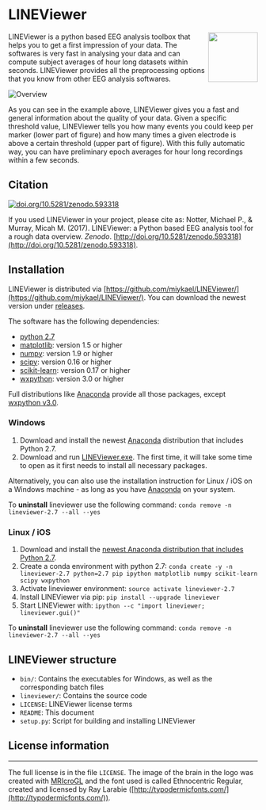 # LINEViewer

<img align="right" height=100 src="lineviewer/static/favicon_256.ico"> LINEViewer is a python based EEG analysis toolbox that helps you to get a first impression of your data. The softwares is very fast in analysing your data and can compute subject averages of hour long datasets within seconds. LINEViewer provides all the preprocessing options that you know from other EEG analysis softwares.

![Overview](static/overview.png)

As you can see in the example above, LINEViewer gives you a fast and general information about the quality of your data. Given a specific threshold value, LINEViewer tells you how many events you could keep per marker (lower part of figure) and how many times a given electrode is above a certain threshold (upper part of figure). With this fully automatic way, you can have preliminary epoch averages for hour long recordings within a few seconds.


## Citation

[![doi.org/10.5281/zenodo.593318](https://zenodo.org/badge/doi/10.5281/zenodo.593318.svg)](http://doi.org/10.5281/zenodo.593318)

If you used LINEViewer in your project, please cite as: Notter, Michael P., & Murray, Micah M. (2017). LINEViewer: a Python based EEG analysis tool for a rough data overview. *Zenodo*. [http://doi.org/10.5281/zenodo.593318](http://doi.org/10.5281/zenodo.593318).


## Installation

LINEViewer is distributed via [https://github.com/miykael/LINEViewer/](https://github.com/miykael/LINEViewer/). You can download the newest version under [releases](https://github.com/miykael/LINEViewer/releases).

The software has the following dependencies:

* [python 2.7](https://www.python.org/download/releases/2.7/)
* [matplotlib](http://matplotlib.org/): version 1.5 or higher
* [numpy](http://www.numpy.org/): version 1.9 or higher
* [scipy](http://www.scipy.org/): version 0.16 or higher
* [scikit-learn](http://scikit-learn.org/stable/): version 0.17 or higher
* [wxpython](http://wiki.wxpython.org/How%20to%20install%20wxPython): version 3.0 or higher

Full distributions like [Anaconda](https://www.continuum.io/why-anaconda) provide all those packages, except [wxpython v3.0](http://wiki.wxpython.org/How%20to%20install%20wxPython).

### Windows

1. Download and install the newest [Anaconda](https://www.continuum.io/downloads) distribution that includes Python 2.7.
2. Download and run [LINEViewer.exe](https://github.com/miykael/LINEViewer/releases). The first time, it will take some time to open as it first needs to install all necessary packages.

Alternatively, you can also use the installation instruction for Linux / iOS on a Windows machine - as long as you have [Anaconda](https://www.continuum.io/why-anaconda) on your system.

To **uninstall** lineviewer use the following command: ``conda remove -n lineviewer-2.7 --all --yes``


### Linux / iOS

1. Download and install the [newest Anaconda distribution that includes Python 2.7](https://www.continuum.io/downloads).
2. Create a conda environment with python 2.7: ``conda create -y -n lineviewer-2.7 python=2.7 pip ipython matplotlib numpy scikit-learn scipy wxpython``
3. Activate lineviewer environment: ``source activate lineviewer-2.7``
4. Install LINEViewer via pip: ``pip install --upgrade lineviewer``
5. Start LINEViewer with: ``ipython --c "import lineviewer; lineviewer.gui()"``

To **uninstall** lineviewer use the following command: ``conda remove -n lineviewer-2.7 --all --yes``


## LINEViewer structure

* ``bin/``: Contains the executables for Windows, as well as the corresponding batch files
* ``lineviewer/``: Contains the source code
* ``LICENSE``: LINEViewer license terms
* ``README``: This document
* ``setup.py``: Script for building and installing LINEViewer


## License information
-------------------

The full license is in the file ``LICENSE``. The image of the brain in the logo was created with [MRIcroGL](http://www.mccauslandcenter.sc.edu/mricrogl/) and the font used is called Ethnocentric Regular, created and licensed by Ray Larabie ([http://typodermicfonts.com/](http://typodermicfonts.com/)).
